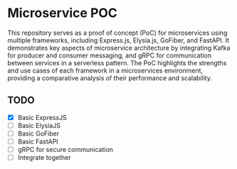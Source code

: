 # Microservice POC

This repository serves as a proof of concept (PoC) for microservices using multiple frameworks, including Express.js, Elysia.js, GoFiber, and FastAPI. It demonstrates key aspects of microservice architecture by integrating Kafka for producer and consumer messaging, and gRPC for communication between services in a serverless pattern. The PoC highlights the strengths and use cases of each framework in a microservices environment, providing a comparative analysis of their performance and scalability.

## TODO
- [x] Basic ExpressJS
- [ ] Basic ElysiaJS
- [ ] Basic GoFiber
- [ ] Basic FastAPI
- [ ] gRPC for secure communication
- [ ] Integrate together
